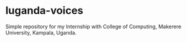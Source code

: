 # luganda-voices
Simple repository for my Internship with College of Computing, Makerere University, Kampala, Uganda.
